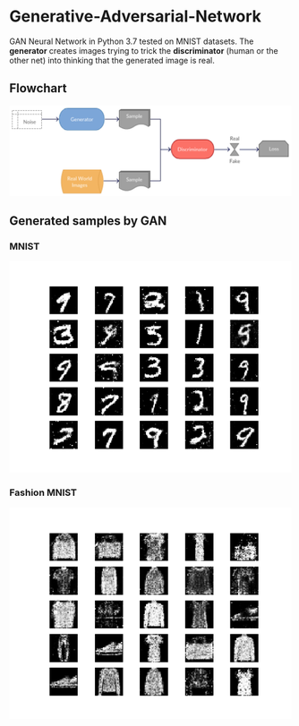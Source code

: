 # Generative-Adversarial-Network
GAN Neural Network in Python 3.7 tested on MNIST datasets.
The **generator** creates images trying to trick the **discriminator** (human or the other net) into thinking that the generated image is real.

## Flowchart
![gan-flowchart](/flowchart.png)

## Generated samples by GAN
### MNIST
![generated-mnist](/mnist-example/final.png)

### Fashion MNIST
![generated-fmnist](/fashion-mnist-example/final.png)
